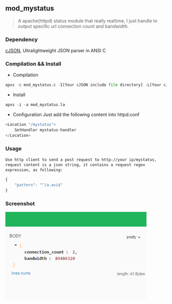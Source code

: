 ## mod_mystatus
> A apache(httpd) status module that really realtime, I just handle to output specific url connection count and bandwidth.

### Dependency
[cJSON](https://github.com/DaveGamble/cJSON), Ultralightweight JSON parser in ANSI C 

### Compilation && Install
- Compilation

```python
apxs -c mod_mystatus.c -I[Your cJSON include file directory] -L[Your cJSON static lib directory] -lcjson -lm
```
- Install

```python
apxs -i -a mod_mystatus.la
```
- Configuration
    Just add the following content into httpd.conf

```python
<Location "/mystatus">
    SetHandler mystatus-handler
</Location>
```

### Usage

    Use http client to send a post request to http://your ip/mystatus, request content is a json string, it contains a request regex expression, as following:

```javascript
{
    "pattern": "^/a.avi$"
}
```

### Screenshot
![result](result.png)

